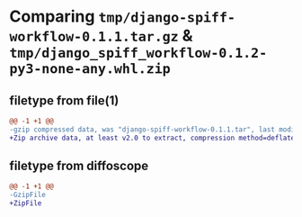 # Comparing `tmp/django-spiff-workflow-0.1.1.tar.gz` & `tmp/django_spiff_workflow-0.1.2-py3-none-any.whl.zip`

## filetype from file(1)

```diff
@@ -1 +1 @@
-gzip compressed data, was "django-spiff-workflow-0.1.1.tar", last modified: Mon May 13 03:59:18 2024, max compression
+Zip archive data, at least v2.0 to extract, compression method=deflate
```

## filetype from diffoscope

```diff
@@ -1 +1 @@
-GzipFile
+ZipFile
```

